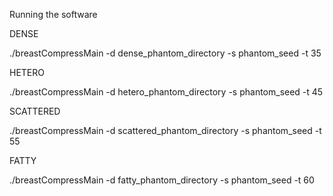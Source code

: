 Running the software

DENSE

./breastCompressMain -d dense_phantom_directory -s phantom_seed -t 35


HETERO

./breastCompressMain -d hetero_phantom_directory -s phantom_seed -t 45


SCATTERED

./breastCompressMain -d scattered_phantom_directory -s phantom_seed -t 55


FATTY

./breastCompressMain -d fatty_phantom_directory -s phantom_seed -t 60
